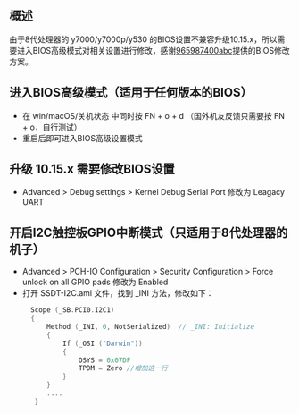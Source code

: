 ## 概述
由于8代处理器的 y7000/y7000p/y530 的BIOS设置不兼容升级10.15.x，所以需要进入BIOS高级模式对相关设置进行修改，感谢[965987400abc](https://github.com/965987400abc)提供的BIOS修改方案。

## 进入BIOS高级模式（适用于任何版本的BIOS）
- 在 win/macOS/关机状态 中同时按 FN + o + d （国外机友反馈只需要按 FN + o，自行测试）
- 重启后即可进入BIOS高级设置模式

## 升级 10.15.x 需要修改BIOS设置
- Advanced > Debug settings > Kernel Debug Serial Port 修改为 Leagacy UART

## 开启I2C触控板GPIO中断模式（只适用于8代处理器的机子）
- Advanced > PCH-IO Configuration >  Security Configuration >  Force unlock on all GPIO pads 修改为 Enabled
- 打开 SSDT-I2C.aml 文件，找到 _INI 方法，修改如下：
  ```Swift
    Scope (_SB.PCI0.I2C1)
    {
        Method (_INI, 0, NotSerialized)  // _INI: Initialize
        {
            If (_OSI ("Darwin"))
            {
                OSYS = 0x07DF
                TPDM = Zero //增加这一行
            }
        }
        ....
     }
  ```
